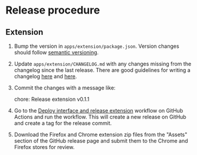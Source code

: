 Release procedure
=================

Extension
---------
1. Bump the version in `apps/extension/package.json`. Version changes should
   follow [semantic versioning][1].

2. Update `apps/extension/CHANGELOG.md` with any changes missing from the
   changelog since the last release. There are good guidelines for writing a
   changelog [here][3] and [here][4].

2. Commit the changes with a message like:

   chore: Release extension v0.1.1

3. Go to the [Deploy interface and release extension][2] workflow on GitHub
   Actions and run the workflow. This will create a new release on GitHub and
   create a tag for the release commit.

4. Download the Firefox and Chrome extension zip files from the "Assets" section
   of the GitHub release page and submit them to the Chrome and Firefox stores
   for review.

[1]: https://semver.org/
[2]: https://github.com/anoma/namada-interface/actions/workflows/release-wallet.yml
[3]: https://common-changelog.org/
[4]: https://keepachangelog.com/en/1.1.0/
